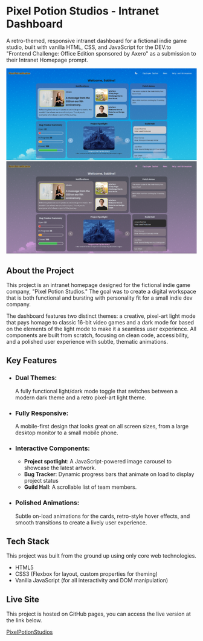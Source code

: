 # Pixel Potion Studios - Intranet Dashboard

A retro-themed, responsive intranet dashboard for a fictional indie game studio, built with vanilla HTML, CSS, and JavaScript for the DEV.to "Frontend Challenge: Office Edition sponsored by Axero" as a submission to their Intranet Homepage prompt.

![Light-mode](assets/light-mode-screencap.png)
![Dark-mode](assets/dark-mode-screencap.png)

## About the Project

This project is an intranet homepage designed for the fictional indie game company, "Pixel Potion Studios." The goal was to create a digital workspace that is both functional and bursting with personality fit for a small indie dev company.

The dashboard features two distinct themes: a creative, pixel-art light mode that pays homage to classic 16-bit video games and a dark mode for based on the elements of the light mode to make it a seamless user experience. All components are built from scratch, focusing on clean code, accessibility, and a polished user experience with subtle, thematic animations.


## Key Features

* ### Dual Themes:
    A fully functional light/dark mode toggle that switches between a modern dark theme and a retro pixel-art light theme.

* ### Fully Responsive:
    A mobile-first design that looks great on all screen sizes, from a large desktop monitor to a small mobile phone.

* ### Interactive Components:
    * **Project spotlight**: A JavaScript-powered image carousel to showcase the latest artwork.
    * **Bug Tracker**: Dynamic progress bars that animate on load to display project status
    * **Guild Hall**: A scrollable list of team members.

* ### Polished Animations:
    Subtle on-load animations for the cards, retro-style hover effects, and smooth transitions to create a lively user experience.

## Tech Stack

This project was built from the ground up using only core web technologies.

* HTML5
* CSS3 (Flexbox for layout, custom properties for theming)
* Vanilla JavaScript (for all interactivity and DOM manipulation)

## Live Site

This project is hosted on GitHub pages, you can access the live version at the link below.

[PixelPotionStudios][def]

[def]: https://example.com